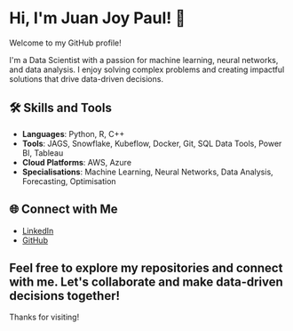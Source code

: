 # Hi, I'm Juan Joy Paul! 👋

Welcome to my GitHub profile!

I'm a Data Scientist with a passion for machine learning, neural networks, and data analysis. I enjoy solving complex problems and creating impactful solutions that drive data-driven decisions.

## 🛠️ Skills and Tools

- **Languages**: Python, R, C++
- **Tools**: JAGS, Snowflake, Kubeflow, Docker, Git, SQL Data Tools, Power BI, Tableau
- **Cloud Platforms**: AWS, Azure
- **Specialisations**: Machine Learning, Neural Networks, Data Analysis, Forecasting, Optimisation

## 🌐 Connect with Me

- [LinkedIn](#)
- [GitHub](#)

Feel free to explore my repositories and connect with me. Let's collaborate and make data-driven decisions together!
---
Thanks for visiting!

